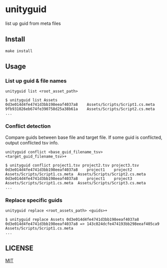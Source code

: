 # unityguid

list up guid from meta files

## Install

```
make install
```

## Usage

### List up guid & file names

```
unityguid list <root_asset_path>
```

```
$ unityguid list Assets
0d3e014d4fe4741d3bb198eeaf4037a8	Assets/Scripts/Script1.cs.meta
9fb931026eb674fe390758d25a38b61a	Assets/Scripts/Script2.cs.meta
...
```

### Conflict detection

Compare guids between base file and target file.
If some guid is conflicted, output conflicted tsv info.

```
unityguid conflict <base_guid_filename_tsv> <target_guid_filename_tsv>+
```

```
$ unityguid conflict project1.tsv project2.tsv project3.tsv
0d3e014d4fe4741d3bb198eeaf4037a8	project1	project2	Assets/Scripts/Script1.cs.meta	Assets/Scripts/Script2.cs.meta
0d3e014d4fe4741d3bb198eeaf4037a8	project1	project3	Assets/Scripts/Script1.cs.meta	Assets/Scripts/Script3.cs.meta
...
```

### Replace specific guids

```
unityguid replace <root_assets_path> <guids>+
```

```
$ unityguid replace Assets 0d3e014d4fe4741d3bb198eeaf4037a8
0d3e014d4fe4741d3bb198eeaf4037a8 => 143c024dcfe474193bb298eeaf405ca9	Assets/Scripts/Script1.cs.meta
...
```

## LICENSE

[MIT](./LICENSE.md)

